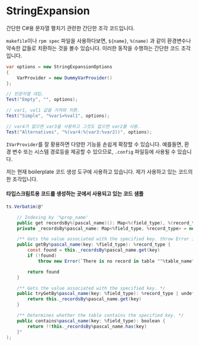 # StringExpansion
간단한  C#용 문자열 펼치기 관련한 간단한 조각 코드입니다.

`makefile`이나 `rpm spec` 파일을 사용하다보면, `${name}`, `%(name)` 과 같이 환경변수나 약속한 값들로 치환하는 것을 볼수 있습니다. 이러한 동작을 수행하는 간단한 코드 조각입니다.

```csharp
var options = new StringExpansionOptions
{
    VarProvider = new DummyVarProvider()
};

// 빈문자열 대입.
Test("Empty", "", options);

// var1, val1 값을 가져와 치환.
Test("Simple", "%var1=%val1", options);

// var4가 없으면 var3을 사용하고 그것도 없으면 var2를 사용.
Test("Alternatives", "%(var4:%(var3:%var2))", options);
```

`IVarProvider`를 잘 황용하면 다양한 기능을 손쉽게 확장할 수 있습니다. 예를들면, 환경 변수 또는 시스템 경로등을 제공할 수 있으므로, `.config` 파일등에 사용될 수 있습니다.

저는 현재 boilerplate 코드 생성 도구에 사용하고 있습니다.
제가 사용하고 있는 코드의 한 조각입니다.

#### 타입스크림트용 코드를 생성하는 곳에서 사용되고 있는 코드 샘플

```csharp
ts.Verbatim(@"

    // Indexing by '%prop_name'
    public get recordsBy%(pascal_name)(): Map<%(field_type), %(record_type)> { return this._recordsBy%pascal_name }
    private _recordsBy%pascal_name: Map<%field_type, %record_type> = new Map<%field_type, %record_type>()

    /** Gets the value associated with the specified key. throw Error if not found. */
    public getBy%pascal_name(key: %field_type): %record_type {
        const found = this._recordsBy%pascal_name.get(key)
        if (!found)
            throw new Error(`There is no record in table ""%table_name"" that corresponds to field ""%prop_name"" value ${key}`)

        return found
    }

    /** Gets the value associated with the specified key. */
    public tryGetBy%pascal_name(key: %field_type): %record_type | undefined {
        return this._recordsBy%pascal_name.get(key)
    }

    /** Determines whether the table contains the specified key. */
    public contains%pascal_name(key: %field_type): boolean {
        return !!this._recordsBy%pascal_name.has(key)
    }"
);
```
